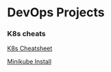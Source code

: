 # DevOps Projects


### K8s cheats

[K8s Cheatsheet](kubernetes/cheatsheet.md)

[Minikube Install](kubernetes/minikube)
